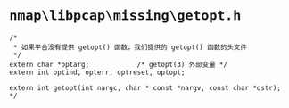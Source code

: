 # `nmap\libpcap\missing\getopt.h`

```
/*
 * 如果平台没有提供 getopt() 函数，我们提供的 getopt() 函数的头文件
 */
extern char *optarg;            /* getopt(3) 外部变量 */
extern int optind, opterr, optreset, optopt;

extern int getopt(int nargc, char * const *nargv, const char *ostr);
*/ 
```